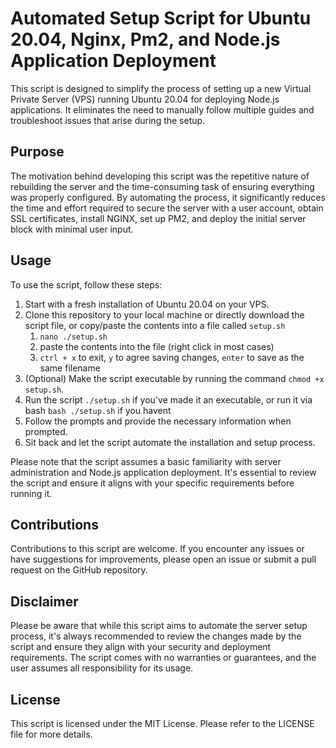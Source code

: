
# Automated Setup Script for Ubuntu 20.04, Nginx, Pm2, and Node.js Application Deployment
This script is designed to simplify the process of setting up a new Virtual Private Server (VPS) running Ubuntu 20.04 for deploying Node.js applications. It eliminates the need to manually follow multiple guides and troubleshoot issues that arise during the setup.

## Purpose
The motivation behind developing this script was the repetitive nature of rebuilding the server and the time-consuming task of ensuring everything was properly configured. By automating the process, it significantly reduces the time and effort required to secure the server with a user account, obtain SSL certificates, install NGINX, set up PM2, and deploy the initial server block with minimal user input.

## Usage
To use the script, follow these steps:

1. Start with a fresh installation of Ubuntu 20.04 on your VPS.
2. Clone this repository to your local machine or directly download the script file, or copy/paste the contents into a file called `setup.sh`
	1.  `nano ./setup.sh`
	2. paste the contents into the file (right click in most cases)
	3. `ctrl + x` to exit, `y` to agree saving changes, `enter` to save as the same filename
3. (Optional) Make the script executable by running the command `chmod +x setup.sh`.
4. Run the script `./setup.sh` if you've made it an executable, or run it via bash `bash ./setup.sh` if you havent
5. Follow the prompts and provide the necessary information when prompted.
6. Sit back and let the script automate the installation and setup process.


Please note that the script assumes a basic familiarity with server administration and Node.js application deployment. It's essential to review the script and ensure it aligns with your specific requirements before running it.

## Contributions
Contributions to this script are welcome. If you encounter any issues or have suggestions for improvements, please open an issue or submit a pull request on the GitHub repository.

## Disclaimer
Please be aware that while this script aims to automate the server setup process, it's always recommended to review the changes made by the script and ensure they align with your security and deployment requirements. The script comes with no warranties or guarantees, and the user assumes all responsibility for its usage.

## License
This script is licensed under the MIT License. Please refer to the LICENSE file for more details.